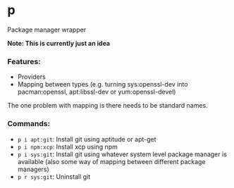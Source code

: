 # p
Package manager wrapper

**Note: This is currently just an idea**

### Features:
- Providers
- Mapping between types (e.g. turning sys:openssl-dev into pacman:openssl, apt:libssl-dev or yum:openssl-devel)

The one problem with mapping is there needs to be standard names.

### Commands:
- `p i apt:git`: Install git using aptitude or apt-get
- `p i npm:xcp`: Install xcp using npm
- `p i sys:git`: Install git using whatever system level package manager is available (also some way of mapping between different package managers)
- `p r sys:git`: Uninstall git
